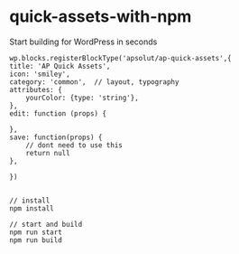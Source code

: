 # quick-assets-with-npm
Start building for WordPress in seconds 


    wp.blocks.registerBlockType('apsolut/ap-quick-assets',{
    title: 'AP Quick Assets',
    icon: 'smiley',
    category: 'common',  // layout, typography
    attributes: {
        yourColor: {type: 'string'},
    },
    edit: function (props) {
       
    },
    save: function(props) {
        // dont need to use this
        return null
    },

    })


    // install
    npm install

    // start and build
    npm run start
    npm run build


